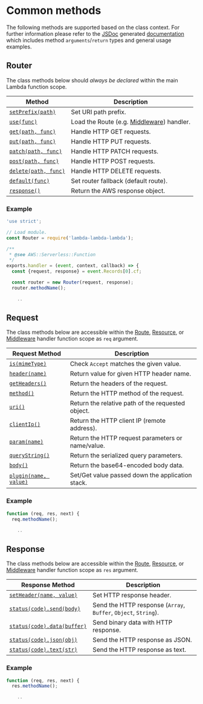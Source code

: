# Common methods

The following methods are supported based on the class context.  For further information please refer to the [JSDoc](Developers.md#cli-options) generated [documentation](https://lambda-lambda-lambda.github.io/doc) which includes method `arguments`/`return` types and general usage examples.

## Router

The class methods below should _always be declared_ within the main Lambda function scope.

| Method                                                                                | Description                               |
|----------------------------------------------------------------------------------------------|-------------------------------------------|
| [`setPrefix(path)`](https://lambda-lambda-lambda.github.io/doc/Router.html#setPrefix) | Set URI path prefix.                      |
| [`use(func)`](https://lambda-lambda-lambda.github.io/doc/Router.html#use)             | Load the Route (e.g. [Middleware](./Middleware.md)) handler. |
| [`get(path, func)`](https://lambda-lambda-lambda.github.io/doc/Router.html#get)       | Handle HTTP GET requests.                 |
| [`put(path, func)`](https://lambda-lambda-lambda.github.io/doc/Router.html#put)       | Handle HTTP PUT requests.                 |
| [`patch(path, func)`](https://lambda-lambda-lambda.github.io/doc/Router.html#patch)   | Handle HTTP PATCH requests.               |
| [`post(path, func)`](https://lambda-lambda-lambda.github.io/doc/Router.html#post)     | Handle HTTP POST requests.                |
| [`delete(path, func)`](https://lambda-lambda-lambda.github.io/doc/Router.html#delete) | Handle HTTP DELETE requests.              |
| [`default(func)`](https://lambda-lambda-lambda.github.io/doc/Router.html#default)     | Set router fallback (default route).      |
| [`response()`](https://lambda-lambda-lambda.github.io/doc/Router.html#response)       | Return the AWS response object.           |

### Example

```javascript
'use strict';

// Load module.
const Router = require('lambda-lambda-lambda');

/**
 * @see AWS::Serverless::Function
 */
exports.handler = (event, context, callback) => {
  const {request, response} = event.Records[0].cf;

  const router = new Router(request, response);
  router.methodName();

    ..
```

## Request

The class methods below are accessible within the [Route](https://github.com/lambda-lambda-lambda/manual/blob/master/ComplexRouting.md#route-handler), [Resource](https://github.com/lambda-lambda-lambda/manual/blob/master/ComplexRouting.md#resource-handler), or [Middleware](https://github.com/lambda-lambda-lambda/manual/blob/master/Middleware.md) handler function scope as `req` argument.

| Request Method                                                                                    | Description                                       |
|---------------------------------------------------------------------------------------------------|---------------------------------------------------|
| [`is(mimeType)`](https://lambda-lambda-lambda.github.io/doc/RouterRequest.html#is)            | Check `Accept` matches the given value.           |
| [`header(name)`](https://lambda-lambda-lambda.github.io/doc/RouterRequest.html#header)        | Return value for given HTTP header name.          |
| [`getHeaders()`](https://lambda-lambda-lambda.github.io/doc/RouterRequest.html#getHeaders)    | Return the headers of the request.                |
| [`method()`](https://lambda-lambda-lambda.github.io/doc/RouterRequest.html#method)            | Return the HTTP method of the request.            |
| [`uri()`](https://lambda-lambda-lambda.github.io/doc/RouterRequest.html#uri)                  | Return the relative path of the requested object. |
| [`clientIp()`](https://lambda-lambda-lambda.github.io/doc/RouterRequest.html#clientIp)        | Return the HTTP client IP (remote address).       |
| [`param(name)`](https://lambda-lambda-lambda.github.io/doc/RouterRequest.html#param)          | Return the HTTP request parameters or name/value. |
| [`queryString()`](https://lambda-lambda-lambda.github.io/doc/RouterRequest.html#queryString)  | Return the serialized query parameters.           |
| [`body()`](https://lambda-lambda-lambda.github.io/doc/RouterRequest.html#body)                | Return the base64-encoded body data.              |
| [`plugin(name, value)`](https://lambda-lambda-lambda.github.io/doc/RouterRequest.html#plugin) | Set/Get value passed down the application stack.  |

### Example

```javascript
function (req, res, next) {
  req.methodName();

    ..
```

## Response

The class methods below are accessible within the [Route](https://github.com/lambda-lambda-lambda/manual/blob/master/ComplexRouting.md#route-handler), [Resource](https://github.com/lambda-lambda-lambda/manual/blob/master/ComplexRouting.md#resource-handler), or [Middleware](https://github.com/lambda-lambda-lambda/manual/blob/master/Middleware.md) handler function scope as `res` argument.

| Response Method                                                                                          | Description                     |
|----------------------------------------------------------------------------------------------------------|---------------------------------|
| [`setHeader(name, value)`](https://lambda-lambda-lambda.github.io/doc/RouterResponse.html#setHeader) | Set HTTP response header.       |
| [`status(code).send(body)`](https://lambda-lambda-lambda.github.io/doc/RouterResponse.html#status)   | Send the HTTP response (`Array`, `Buffer`, `Object`, `String`). |
| [`status(code).data(buffer)`](https://lambda-lambda-lambda.github.io/doc/RouterResponse.html#status) | Send binary data with HTTP response. |
| [`status(code).json(obj)`](https://lambda-lambda-lambda.github.io/doc/RouterResponse.html#status)    | Send the HTTP response as JSON. |
| [`status(code).text(str)`](https://lambda-lambda-lambda.github.io/doc/RouterResponse.html#status)    | Send the HTTP response as text. |

### Example

```javascript
function (req, res, next) {
  res.methodName();

    ..
```
